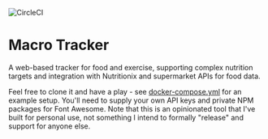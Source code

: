 ![CircleCI](https://img.shields.io/circleci/build/github/markormesher/macro-tracker)

# Macro Tracker

A web-based tracker for food and exercise, supporting complex nutrition targets and integration with Nutritionix and supermarket APIs for food data.

Feel free to clone it and have a play - see [docker-compose.yml](./docker-compose.yml) for an example setup. You'll need to supply your own API keys and private NPM packages for Font Awesome. Note that this is an opinionated tool that I've built for personal use, not something I intend to formally "release" and support for anyone else.
